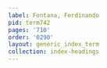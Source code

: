 ```yaml
---
label: Fontana, Ferdinando
pid: term742
pages: '710'
order: '0290'
layout: generic_index_term
collection: index-headings
---
```

